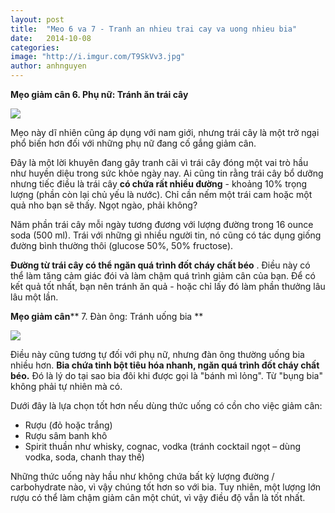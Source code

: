 ```yaml
---
layout: post
title:  "Meo 6 va 7 - Tranh an nhieu trai cay va uong nhieu bia"
date:   2014-10-08
categories: 
image: "http://i.imgur.com/T9SkVv3.jpg"
author: anhnguyen
---
```


**Mẹo giảm cân 6. Phụ nữ: Tránh ăn trái cây**

![](http://i.imgur.com/qOq22rj.jpg)

Mẹo này dĩ nhiên cũng áp dụng với nam giới, nhưng trái cây là một trở ngại phổ biến hơn đối với những phụ nữ đang cố gắng giảm cân.

Đây là một lời khuyên đang gây tranh cãi vì trái cây đóng một vai trò hầu như huyền diệu trong sức khỏe ngày nay. Ai cũng tin rằng trái cây bổ dưỡng nhưng tiếc điều là trái cây **có chứa rất nhiều đường** - khoảng 10% trọng lượng (phần còn lại chủ yếu là nước). Chỉ cần nếm một trái cam hoặc một quả nho bạn sẽ thấy. Ngọt ngào, phải không?

Năm phần trái cây mỗi ngày tương đương với lượng đường trong 16 ounce soda (500 ml). Trái với những gì nhiều người tin, nó cũng có tác dụng giống đường bình thường thôi (glucose 50%, 50% fructose).

**Đường từ trái cây có thể ngăn quá trình đốt cháy chất béo** . Điều này có thể làm tăng cảm giác đói và làm chậm quá trình giảm cân của bạn. Để có kết quả tốt nhất, bạn nên tránh ăn quả - hoặc chỉ lấy đó làm phần thưởng lâu lâu một lần.

**Mẹo giảm cân**** 7. Đàn ông: Tránh uống bia **

![](http://i.imgur.com/YTJRSIC.jpg)

Điều này cũng tương tự đối với phụ nữ, nhưng đàn ông thường uống bia nhiều hơn. **Bia chứa tinh bột tiêu hóa nhanh, ngăn quá trình đốt cháy chất béo.** Đó là lý do tại sao bia đôi khi được gọi là "bánh mì lỏng". Từ "bụng bia" không phải tự nhiên mà có.

Dưới đây là lựa chọn tốt hơn nếu dùng thức uống có cồn cho việc giảm cân:

- Rượu (đỏ hoặc trắng) 
- Rượu sâm banh khô 
- Spirit thuần như whisky, cognac, vodka (tránh cocktail ngọt – dùng vodka, soda, chanh thay thế) 

Những thức uống này hầu như không chứa bất kỳ lượng đường / carbohydrate nào, vì vậy chúng tốt hơn so với bia. Tuy nhiên, một lượng lớn rượu có thể làm chậm giảm cân một chút, vì vậy điều độ vẫn là tốt nhất.
